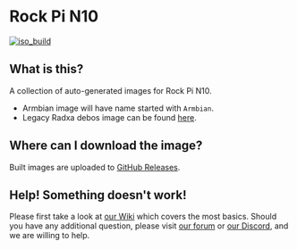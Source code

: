 # Rock Pi N10
[![iso_build](https://github.com/radxa-build/rockpi-n10/workflows/Build/badge.svg)](https://github.com/radxa-build/rockpi-n10/actions/workflows/build.yml)

## What is this?

A collection of auto-generated images for Rock Pi N10.

* Armbian image will have name started with `Armbian`.
* Legacy Radxa debos image can be found [here](https://github.com/radxa/rock-pi-images-released/releases).

## Where can I download the image?

Built images are uploaded to [GitHub Releases](https://github.com/radxa-build/rockpi-n10/releases/latest).

## Help! Something doesn't work!

Please first take a look at [our Wiki](https://wiki.radxa.com/Home) which covers the most basics.
Should you have any additional question, please visit [our forum](https://rock.sh/go) or [our Discord](https://rock.sh/go), and we are willing to help.
